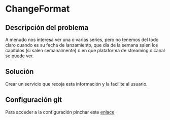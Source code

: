 # ChangeFormat

## Descripción del problema
A menudo nos interesa ver una o varias series, pero no tenemos del todo claro cuando es su fecha de lanzamiento, que día de la semana salen los capítulos (si salen semanalmente) o en que plataforma de streaming o canal se puede ver.

## Solución
Crear un servicio que recoja esta información y la facilite al usuario.

## Configuración git
Para acceder a la configuración pinchar este [enlace](https://github.com/dmonjasm/IV/blob/Objetivo-0/docs/config.md)
